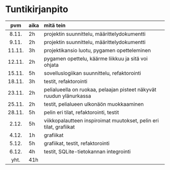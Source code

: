 # Tuntikirjanpito

| pvm | aika | mitä tein |
| :----:|:-----| :-----|
| 8.11. | 2h   | projektin suunnittelu, määrittelydokumentti |
| 9.11. | 2h   | projektin suunnittelu, määrittelydokumentti |
| 11.11. | 3h   | projektikansio luotu, pygamen opetteleminen |
| 12.11. | 2h   | pygamen opettelu, käärme liikkuu ja sitä voi ohjata |
| 15.11. | 5h   | sovelluslogiikan suunnittelu, refaktorointi |
| 18.11. | 3h   | testit, refaktorointi |
| 23.11. | 2h   | pelialueella on ruokaa, pelaajan pisteet näkyvät ruudun ylänurkassa |
| 25.11. | 2h   | testit, pelialueen ulkonäön muokkaaminen |
| 28.11. | 5h   | pelin eri tilat, refaktorointi, testit |
| 2.12. | 5h   | viikkopalautteen inspiroimat muutokset, pelin eri tilat, grafiikat |
| 4.12. | 1h   | grafiikat |
| 5.12. | 5h   | grafiikat, testit, refaktorointi |
| 6.12. | 4h   | testit, SQLite-tietokannan integrointi |
| yht.  | 41h   |
